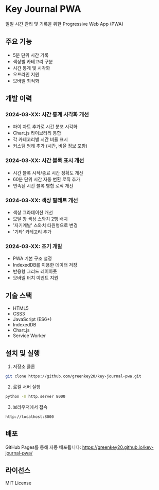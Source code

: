 # Key Journal PWA

일일 시간 관리 및 기록을 위한 Progressive Web App (PWA)

## 주요 기능

- 5분 단위 시간 기록
- 색상별 카테고리 구분
- 시간 통계 및 시각화
- 오프라인 지원
- 모바일 최적화

## 개발 이력

### 2024-03-XX: 시간 통계 시각화 개선
- 파이 차트 추가로 시간 분포 시각화
- Chart.js 라이브러리 통합
- 각 카테고리별 시간 비율 표시
- 커스텀 범례 추가 (시간, 비율 정보 포함)

### 2024-03-XX: 시간 블록 표시 개선
- 시간 블록 시작/종료 시간 정확도 개선
- 60분 단위 시간 자동 변환 로직 추가
- 연속된 시간 블록 병합 로직 개선

### 2024-03-XX: 색상 팔레트 개선
- 색상 그라데이션 개선
- 모달 창 색상 스와치 2행 배치
- '자기계발' 스와치 타원형으로 변경
- '기타' 카테고리 추가

### 2024-03-XX: 초기 개발
- PWA 기본 구조 설정
- IndexedDB를 이용한 데이터 저장
- 반응형 그리드 레이아웃
- 모바일 터치 이벤트 지원

## 기술 스택

- HTML5
- CSS3
- JavaScript (ES6+)
- IndexedDB
- Chart.js
- Service Worker

## 설치 및 실행

1. 저장소 클론
```bash
git clone https://github.com/greenkey20/key-journal-pwa.git
```

2. 로컬 서버 실행
```bash
python -m http.server 8000
```

3. 브라우저에서 접속
```
http://localhost:8000
```

## 배포

GitHub Pages를 통해 자동 배포됩니다:
https://greenkey20.github.io/key-journal-pwa/

## 라이선스

MIT License